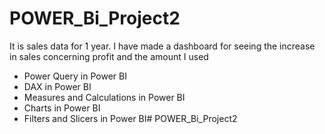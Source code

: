 # POWER_Bi_Project2
It is sales data for 1 year. I have made a dashboard for seeing the increase in sales concerning profit and the amount 
I used
- Power Query in Power BI
- DAX in Power BI
- Measures and Calculations in Power BI
- Charts in Power BI
- Filters and Slicers in Power BI# POWER_Bi_Project2
